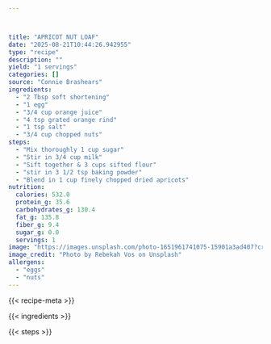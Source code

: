```yaml
---



title: "APRICOT NUT LOAF"
date: "2025-08-21T10:44:26.942955"
type: "recipe"
description: ""
yield: "1 servings"
categories: []
source: "Connie Brashears"
ingredients:
  - "2 Tbsp soft shortening"
  - "1 egg"
  - "3/4 cup orange juice"
  - "4 tsp grated orange rind"
  - "1 tsp salt"
  - "3/4 cup chopped nuts"
steps:
  - "Mix thoroughly 1 cup sugar"
  - "Stir in 3/4 cup milk"
  - "Sift together & 3 cups sifted flour"
  - "stir in 3 1/2 tsp baking powder"
  - "Blend in 1 cup finely chopped dried apricots"
nutrition:
  calories: 532.0
  protein_g: 35.6
  carbohydrates_g: 130.4
  fat_g: 135.8
  fiber_g: 9.4
  sugar_g: 0.0
  servings: 1
image: "https://images.unsplash.com/photo-1651961741075-15901a3ad407?crop=entropy&cs=tinysrgb&fit=max&fm=jpg&ixid=M3w3OTQ5MzV8MHwxfHNlYXJjaHwxfHxhcHJpY290JTIwbnV0JTIwbG9hZiUyMGZvb2R8ZW58MXwwfHx8MTc1NTc5NTg4Mnww&ixlib=rb-4.1.0&q=80&w=1080"
image_credit: "Photo by Rebekah Vos on Unsplash"
allergens:
  - "eggs"
  - "nuts"
---
```


{{< recipe-meta >}}

{{< ingredients >}}

{{< steps >}}
